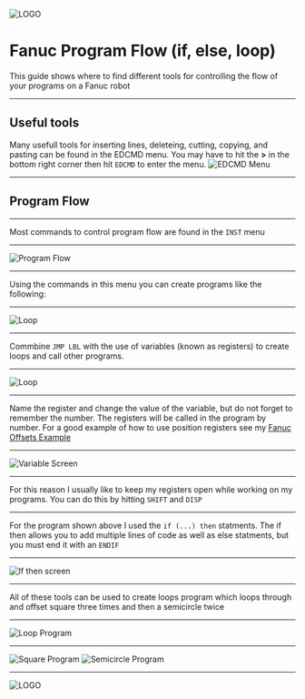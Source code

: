 
![LOGO](images/LOGO.png)

# Fanuc Program Flow (if, else, loop)
This guide shows where to find different tools for controlling the flow of your programs on a Fanuc robot

---

## Useful tools
Many usefull tools for inserting lines, deleteing, cutting, copying, and pasting can be found in the EDCMD menu. You may have to hit the **>** in the bottom right corner then hit ```EDCMD``` to enter the menu.
![EDCMD Menu](images/edcmd.png)

---

## Program Flow

---

Most commands to control program flow are found in the ```INST``` menu

---

![Program Flow](images/program_flow.png)

---

Using the commands in this menu you can create programs like the following:

---

![Loop](images/loop.png)

---

Commbine ```JMP LBL``` with the use of variables (known as registers) to create loops and call other programs.

---

![Loop](images/registers.png)

---

Name the register and change the value of the variable, but do not forget to remember the number. The registers will be called in the program by number. For a good example of how to use position registers see my [Fanuc Offsets Example](https://github.com/mcoffman1/industrial_robotics_shared/tree/main/Fanuc/Offsets)

---

![Variable Screen](images/var_screen.png)

---

For this reason I usually like to keep my registers open while working on my programs. You can do this by hitting ```SHIFT``` and ```DISP```

---

For the program shown above I used the ```if (...) then``` statments. The if then allows you to add multiple lines of code as well as else statments, but you must end it with an ```ENDIF```

---

![If then screen](images/if_then.png)

---

All of these tools can be used to create loops program which loops through and offset square three times and then a semicircle twice

---

![Loop Program](images/loop.png)

---

![Square Program](images/square.png) ![Semicircle Program](images/circ.png)

---

![LOGO](images/LOGO.png)